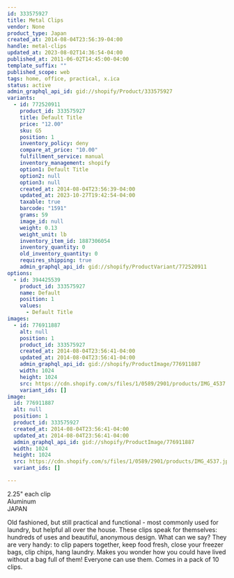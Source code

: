 ```yaml
---
id: 333575927
title: Metal Clips
vendor: None
product_type: Japan
created_at: 2014-08-04T23:56:39-04:00
handle: metal-clips
updated_at: 2023-08-02T14:36:54-04:00
published_at: 2011-06-02T14:45:00-04:00
template_suffix: ""
published_scope: web
tags: home, office, practical, x.ica
status: active
admin_graphql_api_id: gid://shopify/Product/333575927
variants:
  - id: 772520911
    product_id: 333575927
    title: Default Title
    price: "12.00"
    sku: G5
    position: 1
    inventory_policy: deny
    compare_at_price: "10.00"
    fulfillment_service: manual
    inventory_management: shopify
    option1: Default Title
    option2: null
    option3: null
    created_at: 2014-08-04T23:56:39-04:00
    updated_at: 2023-10-27T19:42:54-04:00
    taxable: true
    barcode: "1591"
    grams: 59
    image_id: null
    weight: 0.13
    weight_unit: lb
    inventory_item_id: 1887306054
    inventory_quantity: 0
    old_inventory_quantity: 0
    requires_shipping: true
    admin_graphql_api_id: gid://shopify/ProductVariant/772520911
options:
  - id: 394425539
    product_id: 333575927
    name: Default
    position: 1
    values:
      - Default Title
images:
  - id: 776911887
    alt: null
    position: 1
    product_id: 333575927
    created_at: 2014-08-04T23:56:41-04:00
    updated_at: 2014-08-04T23:56:41-04:00
    admin_graphql_api_id: gid://shopify/ProductImage/776911887
    width: 1024
    height: 1024
    src: https://cdn.shopify.com/s/files/1/0589/2901/products/IMG_4537.jpeg?v=1407211001
    variant_ids: []
image:
  id: 776911887
  alt: null
  position: 1
  product_id: 333575927
  created_at: 2014-08-04T23:56:41-04:00
  updated_at: 2014-08-04T23:56:41-04:00
  admin_graphql_api_id: gid://shopify/ProductImage/776911887
  width: 1024
  height: 1024
  src: https://cdn.shopify.com/s/files/1/0589/2901/products/IMG_4537.jpeg?v=1407211001
  variant_ids: []

---
```


2.25" each clip  
Aluminum  
JAPAN

Old fashioned, but still practical and functional - most commonly used for laundry, but helpful all over the house. These clips speak for themselves: hundreds of uses and beautiful, anonymous design. What can we say? They are very handy: to clip papers together, keep food fresh, close your freezer bags, clip chips, hang laundry. Makes you wonder how you could have lived without a bag full of them! Everyone can use them. Comes in a pack of 10 clips.